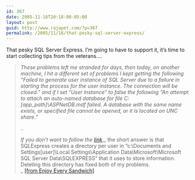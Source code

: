 ```yaml
---
id: 367
date: 2005-11-16T20:18:00-05:00
layout: post
guid: http://www.rajapet.com/?p=367
permalink: /2005/11/16/that-pesky-sql-server-express/
---
```

That pesky SQL Server Express. I&#8217;m going to have to support it, it&#8217;s time to start collecting tips from the veterans&#8230;. 

> 
> 
> _These problems left me stranded for days, then today, on another machine, I hit a different set of problems I kept getting the following &#8220;Failed to generate user instance of SQL Server due to a failure in starting the process for the user instance. The connection will be closed.&#8221; and if I set &#8220;User Instance&#8221; to false the following &#8220;An attempt to attach an auto-named database for file C:\[app_path]\ASPNetDB.mdf failed. A database with the same name exists, or specified file cannot be opened, or it is located on UNC share.&#8221;_ 
> 
> _.._
> 
> _If you don&#8217;t want to follow the_ [_link_](http://forums.microsoft.com/msdn/showpost.aspx?postid=98346&siteid=1)_, the short answer is that SQLExpress creates a directory per user in &#8220;c:\Documents and Settings\[user]\Local Settings\Application Data\Microsoft\Microsoft SQL Server Data\SQLEXPRESS&#8221; that it uses to store information. Deleting this directory has fixed both of my problems.  
>_ [[from Enjoy Every Sandwich]](http://sqljunkies.com/WebLog/ktegels/archive/2005/11/15/17401.aspx "A fix for that annonying per-user instance problem with SQLExpress")